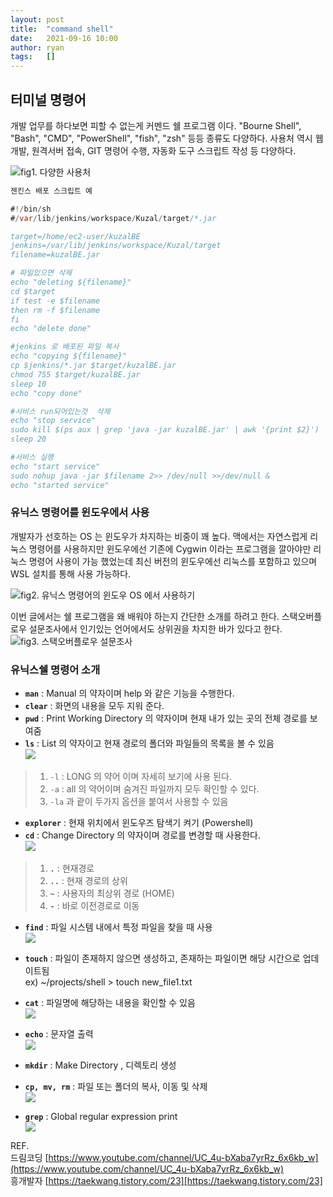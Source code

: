 ```yaml
---
layout: post
title:  "command shell"
date:   2021-09-16 10:00
author: ryan
tags:	[]
---
```


## 터미널 명령어

개발 업무를 하다보면 피할 수 없는게 커멘드 쉘 프로그램 이다. "Bourne Shell", "Bash", "CMD", "PowerShell", "fish", "zsh" 등등 종류도 다양하다. 사용처 역시 웹개발, 원격서버 접속, GIT 명령어 수행, 자동화 도구 스크립트 작성 등 다양하다.

![fig1. 다양한 사용처](/files/posts/202109/fig1.png)

```java
젠킨스 배포 스크립트 예

#!/bin/sh
#/var/lib/jenkins/workspace/Kuzal/target/*.jar

target=/home/ec2-user/kuzalBE
jenkins=/var/lib/jenkins/workspace/Kuzal/target
filename=kuzalBE.jar

# 파일있으면 삭제 
echo "deleting ${filename}"
cd $target
if test -e $filename
then rm -f $filename
fi
echo "delete done"

#jenkins 로 배포된 파일 복사
echo "copying ${filename}"
cp $jenkins/*.jar $target/kuzalBE.jar
chmod 755 $target/kuzalBE.jar
sleep 10
echo "copy done"

#서비스 run되어있는것  삭제
echo "stop service"
sudo kill $(ps aux | grep 'java -jar kuzalBE.jar' | awk '{print $2}')
sleep 20

#서비스 실행
echo "start service"
sudo nohup java -jar $filename 2>> /dev/null >>/dev/null &
echo "started service"
```

### 유닉스 명령어를 윈도우에서 사용

개발자가 선호하는 OS 는 윈도우가 차지하는 비중이 꽤 높다. 맥에서는 자연스럽게 리눅스 명령어를 사용하지만 윈도우에선 기존에 Cygwin 이라는 프로그램을 깔아야만 리눅스 명령어 사용이 가능 했었는데 최신 버전의 윈도우에선 리눅스를 포함하고 있으며 WSL 설치를 통해 사용 가능하다.

![fig2. 유닉스 명령어의 윈도우 OS 에서 사용하기](/files/posts/202109/fig2.png)

이번 글에서는 쉘 프로그램을 왜 배워야 하는지 간단한 소개를 하려고 한다. 스택오버플로우 설문조사에서 인기있는 언어에서도 상위권을 차지한 바가 있다고 한다.
![fig3. 스택오버플로우 설문조사](/files/posts/202109/fig3.png)


### 유닉스쉘 명령어 소개

- **`man`** : Manual 의 약자이며 help 와 같은 기능을 수행한다.
- **`clear`** : 화면의 내용을 모두 지워 준다.
- **`pwd`** : Print Working Directory 의 약자이며 현재 내가 있는 곳의 전체 경로를 보여줌
- **`ls`** : List 의 약자이고 현재 경로의 폴더와 파일들의 목록을 볼 수 있음<br/>
![](/files/posts/202109/fig4.png)
> 1. `-l` : LONG 의 약어 이며 자세히 보기에 사용 된다.
> 2. `-a` : all 의 약어이며 숨겨진 파일까지 모두 확인할 수 있다.
> 3. `-la` 과 괕이 두가지 옵션을 붙여서 사용할 수 있음
- **`explorer`** : 현재 위치에서 윈도우즈 탐색기 켜기 (Powershell)
- **`cd`** : Change Directory 의 약자이며 경로를 변경할 때 사용한다.<br/>
![](/files/posts/202109/fig5.png)
> 1. **`.`**  : 현재경로 
> 2. **`..`** : 현재 경로의 상위 
> 3. **`~`** : 사용자의 최상위 경로 (HOME) 
> 4. **`-`** : 바로 이전경로로 이동

- **`find`** : 파일 시스템 내에서 특정 파일을 찾을 때 사용<br/>
![](/files/posts/202109/fig6.png)

- **`touch`** : 파일이 존재하지 않으면 생성하고, 존재하는 파일이면 해당 시간으로 업데이트됨<br/>
ex) ~/projects/shell > touch new_file1.txt
- **`cat`** : 파일명에 해당하는 내용을 확인할 수 있음 <br/>
![](/files/posts/202109/fig7.png)<br/>
- **`echo`** : 문자열 출력<br/>
![](/files/posts/202109/fig8.png)<br/>
- **`mkdir`** : Make Directory , 디렉토리 생성
- **`cp, mv, rm`** : 파일 또는 폴더의 복사, 이동 및 삭제<br/>
![](/files/posts/202109/fig9.png)<br/>
- **`grep`** : Global regular expression print<br/>
![](/files/posts/202109/fig10.png)

<!--
그 외..

 - **`exprot, env, unset`** <br/>
![](/files/posts/202109/fig11.png) <br/>
export 로 지정한 환경변수를 사용할때는 앞에 $를 붙여준다. 삭제시 "unset {지정이름}" 으로 사용 가능하다 

현업 개발자라면 한번쯤은 사용해 봤거나 앞으로 사용하게 될 것이다. 서버의 로그를 보는데 주로 사용했을 테지만 그 외에도 사용처가 다양하다. 위에 소개한 간단한 기능들을 익혀두고 사용에 익숙해 지는것이 필요하다.  
 -->



REF. <br/>
드림코딩 [https://www.youtube.com/channel/UC_4u-bXaba7yrRz_6x6kb_w](https://www.youtube.com/channel/UC_4u-bXaba7yrRz_6x6kb_w)<br/>
흥개발자 [https://taekwang.tistory.com/23][https://taekwang.tistory.com/23]<br/>